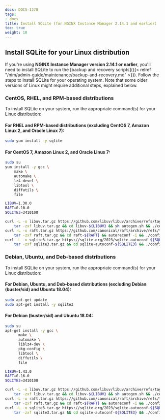 ```yaml
---
docs: DOCS-1270
tags:
- docs
title: Install SQLite (for NGINX Instance Manager 2.14.1 and earlier)
toc: true
weight: 10
---
```


## Install SQLite for your Linux distribution

If you're using **NGINX Instance Manager version 2.14.1 or earlier**, you'll need to install SQLite to run the [backup and recovery scripts]({{< relref "/nim/admin-guide/maintenance/backup-and-recovery.md" >}}).
Follow the steps to install SQLite for your operating system. Note that some older versions of Linux might require additional steps, explained below.

### CentOS, RHEL, and RPM-based distributions

To install SQLite on your system, run the appropriate command(s) for your Linux distribution:

#### For RHEL and RPM-based distributions (excluding CentOS 7, Amazon Linux 2, and Oracle Linux 7):

```bash
sudo yum install -y sqlite
```

#### For CentOS 7, Amazon Linux 2, and Oracle Linux 7:

```bash
sudo su
yum install -y gcc \
    make \
    automake \
    lz4-devel \
    libtool \
    diffutils \
    file

LIBUV=1.30.0
RAFT=0.10.0
SQLITE3=3410100

curl -L -o libuv.tar.gz https://github.com/libuv/libuv/archive/refs/tags/v${LIBUV}.tar.gz && \
    tar -zxf libuv.tar.gz && cd libuv-${LIBUV} && sh autogen.sh && ./configure --prefix=/usr --enable-shared=no && make && make install && cd .. && rm -rf libuv.tar.gz libuv-${LIBUV}
curl -L -o raft.tar.gz https://github.com/canonical/raft/archive/refs/tags/v${RAFT}.tar.gz && \
    tar -zxf raft.tar.gz && cd raft-${RAFT} && autoreconf -i && ./configure --disable-lz4 --prefix=/usr --enable-shared=no && make && make install && cd .. && rm -rf raft.tar.gz raft-${RAFT}
curl -L -o sqlite3.tar.gz https://sqlite.org/2023/sqlite-autoconf-${SQLITE3}.tar.gz && \
    tar -zxf sqlite3.tar.gz && cd sqlite-autoconf-${SQLITE3} && ./configure --prefix=/usr --enable-shared=no && make && make install && cd .. && rm -rf sqlite3.tar.gz sqlite-autoconf-${SQLITE3}
```

### Debian, Ubuntu, and Deb-based distributions

To install SQLite on your system, run the appropriate command(s) for your Linux distribution:

#### For Debian, Ubuntu, and Deb-based distributions (excluding Debian (buster/sid) and Ubuntu 18.04):

```bash
sudo apt-get update
sudo apt-get install -y sqlite3
```

#### For Debian (buster/sid) and Ubuntu 18.04:

```bash
sudo su
apt-get install -y gcc \
      make \
      automake \
      liblz4-dev \
      pkg-config \
      libtool \
      diffutils \
      file

LIBUV=1.43.0
RAFT=0.16.0
SQLITE3=3410100

curl -L -o libuv.tar.gz https://github.com/libuv/libuv/archive/refs/tags/v${LIBUV}.tar.gz && \
    tar -zxf libuv.tar.gz && cd libuv-${LIBUV} && sh autogen.sh && ./configure --prefix=/usr --enable-shared=no && make && make install && cd .. && rm -rf libuv.tar.gz libuv-${LIBUV}
curl -L -o raft.tar.gz https://github.com/canonical/raft/archive/refs/tags/v${RAFT}.tar.gz && \
    tar -zxf raft.tar.gz && cd raft-${RAFT} && autoreconf -i && ./configure --disable-lz4 --prefix=/usr --enable-shared=no && make && make install && cd .. && rm -rf raft.tar.gz raft-${RAFT}
curl -L -o sqlite3.tar.gz https://sqlite.org/2023/sqlite-autoconf-${SQLITE3}.tar.gz && \
    tar -zxf sqlite3.tar.gz && cd sqlite-autoconf-${SQLITE3} && ./configure --prefix=/usr --enable-shared=no && make && make install && cd .. && rm -rf sqlite3.tar.gz sqlite-autoconf-${SQLITE3}
```
